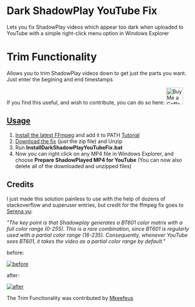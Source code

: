 # Dark ShadowPlay YouTube Fix
Lets you fix ShadowPlay videos which appear too dark when uploaded to YouTube with a simple right-click menu option in Windows Explorer
# Trim Functionality
Allows you to trim ShadowPlay videos down to get just the parts you want. Just enter the begining and end timestamps

If you find this useful, and wish to contribute, you can do so here:
<a href='https://ko-fi.com/lucidskofi' target='_blank'><img height='35' style='border:0px;height:46px;' src='https://az743702.vo.msecnd.net/cdn/kofi3.png?v=0' border='0' alt='Buy Me a Coffee at ko-fi.com' />


## Usage
1. Install the latest [FFmpeg](https://ffmpeg.org/) and add it to PATH [Tutorial](https://youtu.be/r1AtmY-RMyQ)
2. [Download the fix](https://github.com/lucids-git-goods/DarkShadowPlayYouTubeFix/releases/tag/1.0) (just the zip file) and Unzip 
3. Run **InstallDarkShadowPlayYouTubeFix.bat**
4. Now you can right click on any MP4 file in Windows Explorer, and choose **Prepare ShadowPlayed MP4 for YouTube** (You can now also delete all of the downloaded and unzipped files)

## Credits
I just made this solution painless to use with the help of dozens of stackoverflow and superuser entries, but
credit for the ffmpeg fix goes to [Serena yu](https://support.google.com/youtube/thread/72273567?hl=en&msgid=79743480):


*"The key point is that Shadowplay generates a BT601 color matrix with a _full_ color range (0-255). This is a rare combination, since BT601 is regularly used with a _partial_ color range (16-235). Consequently, whenever YouTube sees BT601, it takes the video as a partial color range by default."*





before:

[![before](https://img.youtube.com/vi/KQZ4PNnO8Jg/0.jpg)](https://www.youtube.com/watch?v=KQZ4PNnO8Jg)


after:

[![after](https://img.youtube.com/vi/58Km9gj0xFo/0.jpg)](https://www.youtube.com/watch?v=58Km9gj0xFo)




The Trim Functionality was contributed by [Mkeefeus](https://github.com/Mkeefeus)



